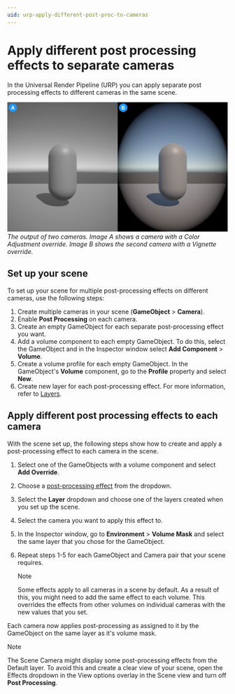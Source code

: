 ```yaml
---
uid: urp-apply-different-post-proc-to-cameras
---
```

# Apply different post processing effects to separate cameras

In the Universal Render Pipeline (URP) you can apply separate post processing effects to different cameras in the same scene.

![The output of two cameras. Image A shows a camera with a Color Adjustment override. Image B shows the second camera with a Vignette override.](../Images/apply-different-post-proc-to-separate-cameras.png)<br/>*The output of two cameras. Image A shows a camera with a Color Adjustment override. Image B shows the second camera with a Vignette override.*

## Set up your scene

To set up your scene for multiple post-processing effects on different cameras, use the following steps:

1. Create multiple cameras in your scene (**GameObject** > **Camera**).
2. Enable **Post Processing** on each camera.
3. Create an empty GameObject for each separate post-processing effect you want.
4. Add a volume component to each empty GameObject. To do this, select the GameObject and in the Inspector window select **Add Component** > **Volume**.
5. Create a volume profile for each empty GameObject. In the GameObject's **Volume** component, go to the **Profile** property and select **New**.
6. Create new layer for each post-processing effect. For more information, refer to [Layers](xref:Layers).

## Apply different post processing effects to each camera

With the scene set up, the following steps show how to create and apply a post-processing effect to each camera in the scene.

1. Select one of the GameObjects with a volume component and select **Add Override**.
2. Choose a [post-processing effect](../EffectList.md) from the dropdown.
3. Select the **Layer** dropdown and choose one of the layers created when you set up the scene.
4. Select the camera you want to apply this effect to.
5. In the Inspector window, go to **Environment** > **Volume Mask** and select the same layer that you chose for the GameObject.
6. Repeat steps 1-5 for each GameObject and Camera pair that your scene requires.

    > [!NOTE]
    > Some effects apply to all cameras in a scene by default. As a result of this, you might need to add the same effect to each volume. This overrides the effects from other volumes on individual cameras with the new values that you set.

Each camera now applies post-processing as assigned to it by the GameObject on the same layer as it's volume mask.

> [!NOTE]
> The Scene Camera might display some post-processing effects from the Default layer. To avoid this and create a clear view of your scene, open the Effects dropdown in the View options overlay in the Scene view and turn off **Post Processing**.
